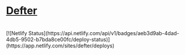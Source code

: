 <h1><a href="https://defter.netlify.app/">Defter</a></h1>
<br>
[![Netlify Status](https://api.netlify.com/api/v1/badges/aeb3d9ab-4dad-4db5-9502-b7bda8ce00fc/deploy-status)](https://app.netlify.com/sites/defter/deploys)
